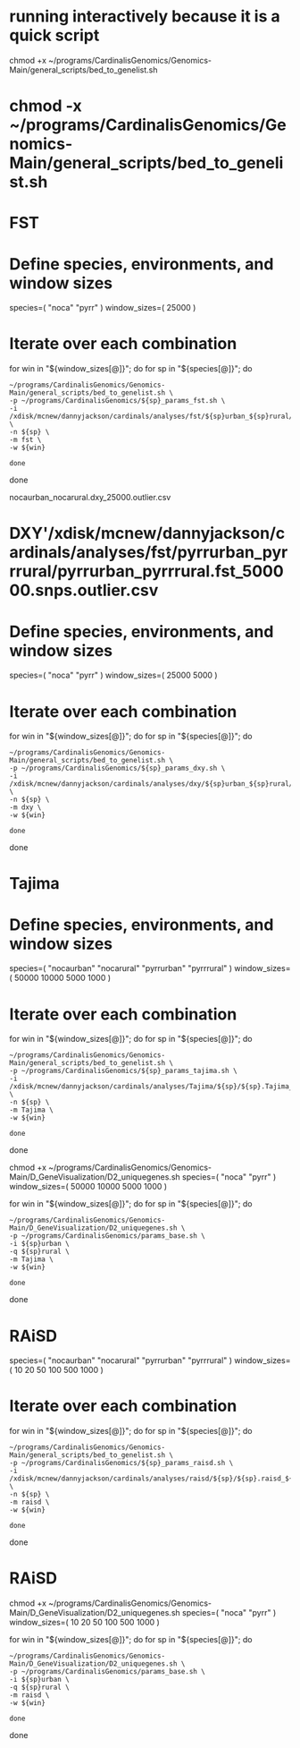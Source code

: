 # running interactively because it is a quick script
chmod +x ~/programs/CardinalisGenomics/Genomics-Main/general_scripts/bed_to_genelist.sh
# chmod -x ~/programs/CardinalisGenomics/Genomics-Main/general_scripts/bed_to_genelist.sh

# FST
# Define species, environments, and window sizes
species=( "noca" "pyrr" )
window_sizes=( 25000 )

# Iterate over each combination
for win in "${window_sizes[@]}"; do
    for sp in "${species[@]}"; do

    ~/programs/CardinalisGenomics/Genomics-Main/general_scripts/bed_to_genelist.sh \
    -p ~/programs/CardinalisGenomics/${sp}_params_fst.sh \
    -i /xdisk/mcnew/dannyjackson/cardinals/analyses/fst/${sp}urban_${sp}rural/${sp}urban_${sp}rural.fst_${win}.outlier.csv \
    -n ${sp} \
    -m fst \
    -w ${win}

    done
done


nocaurban_nocarural.dxy_25000.outlier.csv
# DXY'/xdisk/mcnew/dannyjackson/cardinals/analyses/fst/pyrrurban_pyrrrural/pyrrurban_pyrrrural.fst_500000.snps.outlier.csv
# Define species, environments, and window sizes
species=( "noca" "pyrr" )
window_sizes=( 25000 5000 )

# Iterate over each combination
for win in "${window_sizes[@]}"; do
    for sp in "${species[@]}"; do

    ~/programs/CardinalisGenomics/Genomics-Main/general_scripts/bed_to_genelist.sh \
    -p ~/programs/CardinalisGenomics/${sp}_params_dxy.sh \
    -i /xdisk/mcnew/dannyjackson/cardinals/analyses/dxy/${sp}urban_${sp}rural/${sp}urban_${sp}rural.dxy_${win}.outlier.csv \
    -n ${sp} \
    -m dxy \
    -w ${win}

    done
done

# Tajima
# Define species, environments, and window sizes
species=( "nocaurban" "nocarural" "pyrrurban" "pyrrrural" )
window_sizes=( 50000 10000 5000 1000 )

# Iterate over each combination
for win in "${window_sizes[@]}"; do
    for sp in "${species[@]}"; do

    ~/programs/CardinalisGenomics/Genomics-Main/general_scripts/bed_to_genelist.sh \
    -p ~/programs/CardinalisGenomics/${sp}_params_tajima.sh \
    -i /xdisk/mcnew/dannyjackson/cardinals/analyses/Tajima/${sp}/${sp}.Tajima_${win}.outlier.csv \
    -n ${sp} \
    -m Tajima \
    -w ${win}

    done
done


chmod +x ~/programs/CardinalisGenomics/Genomics-Main/D_GeneVisualization/D2_uniquegenes.sh
species=( "noca" "pyrr" )
window_sizes=( 50000 10000 5000 1000 )

for win in "${window_sizes[@]}"; do
    for sp in "${species[@]}"; do

    ~/programs/CardinalisGenomics/Genomics-Main/D_GeneVisualization/D2_uniquegenes.sh \
    -p ~/programs/CardinalisGenomics/params_base.sh \
    -i ${sp}urban \
    -q ${sp}rural \
    -m Tajima \
    -w ${win}

    done
done

# RAiSD

species=( "nocaurban" "nocarural" "pyrrurban" "pyrrrural" )
window_sizes=( 10 20 50 100 500 1000 )

# Iterate over each combination
for win in "${window_sizes[@]}"; do
    for sp in "${species[@]}"; do

    ~/programs/CardinalisGenomics/Genomics-Main/general_scripts/bed_to_genelist.sh \
    -p ~/programs/CardinalisGenomics/${sp}_params_raisd.sh \
    -i /xdisk/mcnew/dannyjackson/cardinals/analyses/raisd/${sp}/${sp}.raisd_${win}.outlier.csv \
    -n ${sp} \
    -m raisd \
    -w ${win}

    done
done

# RAiSD
chmod +x ~/programs/CardinalisGenomics/Genomics-Main/D_GeneVisualization/D2_uniquegenes.sh
species=( "noca" "pyrr" )
window_sizes=( 10 20 50 100 500 1000 )

for win in "${window_sizes[@]}"; do
    for sp in "${species[@]}"; do

    ~/programs/CardinalisGenomics/Genomics-Main/D_GeneVisualization/D2_uniquegenes.sh \
    -p ~/programs/CardinalisGenomics/params_base.sh \
    -i ${sp}urban \
    -q ${sp}rural \
    -m raisd \
    -w ${win}

    done
done

